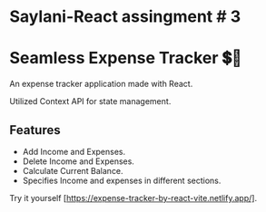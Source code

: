 # Saylani-React assingment # 3

# Seamless Expense Tracker 💲📱

An expense tracker application made with React.

Utilized Context API for state management.

## Features

- Add Income and Expenses.
- Delete Income and Expenses.
- Calculate Current Balance.
- Specifies Income and expenses in different sections.

Try it yourself [https://expense-tracker-by-react-vite.netlify.app/].
